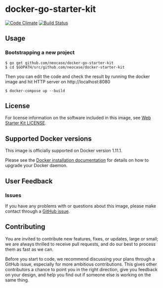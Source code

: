 # docker-go-starter-kit 
[![Code Climate](https://codeclimate.com/github/neocase/docker-go-starter-kit/badges/gpa.svg)](https://codeclimate.com/github/neocase/docker-go-starter-kit) [![Build Status](https://travis-ci.com/neocase/docker-go-starter-kit.svg?token=op4uDYa9UppSKYXz7FYS&branch=master)](https://travis-ci.com/neocase/docker-go-starter-kit)

## Usage

### Bootstrapping a new project

```shell
$ go get github.com/neocase/docker-go-starter-kit
$ cd $GOPATH/src/github.com/neocase/docker-starter-kit
```

Then you can edit the code and check the result by running the docker image 
and hit HTTP server on http://localhost:8080 

```shell
$ docker-compose up --build
```

## License

For license information on the software included in this image, see
[Web Starter Kit LICENSE](https://github.com/google/web-starter-kit/blob/master/LICENSE).

## Supported Docker versions

This image is officially supported on Docker version 1.11.1.

Please see the [Docker installation documentation](https://docs.docker.com/installation/) for details on how to upgrade
your Docker daemon.

## User Feedback

### Issues

If you have any problems with or questions about this image, please make
contact through a [GitHub issue](https://github.com/neocase/docker-go-starter-kit/issues).

## Contributing

You are invited to contribute new features, fixes, or updates, large or small;
we are always thrilled to receive pull requests, and do our best to process
them as fast as we can.

Before you start to code, we recommend discussing your plans through a GitHub
issue, especially for more ambitious contributions. This gives other
contributors a chance to point you in the right direction, give you feedback on
your design, and help you find out if someone else is working on the same
thing.
